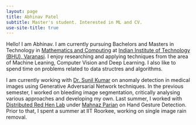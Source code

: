```yaml
---
layout: page
title: Abhinav Patel
subtitle: Master's student. Interested in ML and CV.
use-site-title: true
---
```


Hello! I am Abhinav. I am currently pursuing Bachelors and Masters in Technology in [Mathematics and Computing](https://www.iitbhu.ac.in/dept/mat/courses/idd) at [Indian Institute of Technology (BHU), Varanasi](https://www.iitbhu.ac.in/). I enjoy researching and applying techniques from the area of Machine Leaning, Computer Vision and Deep Learning. I also like to spend time on problems related to data structres and algorithms.

I am currently working with [Dr. Sunil Kumar]() on anomaly detection in medical images using Generative Adversarial Network techniques. In the previous semester, I worked on bleeding image segmentation, critically analysing various approaches and developing my own. Last summer, I worked with [Distributed Red Hen Lab](http://www.redhenlab.org/) under [Mahnaz Parian](https://dbis.dmi.unibas.ch/team/mahnaz-amiri-parian/) on Hand Gesture Detection. Prior to that, I spent a summer at IIT Roorkee, working on single image rain removal.  